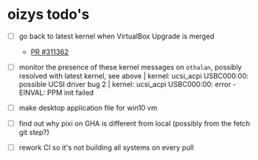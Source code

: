 # oizys todo's

- [ ] go back to latest kernel when VirtualBox Upgrade is merged
  - [PR #311362](https://github.com/NixOS/nixpkgs/pull/311362)

- [ ] monitor the presence of these kernel messages on `othalan`,
      possibly resolved with latest kernel, see above
      | kernel: ucsi_acpi USBC000:00: possible UCSI driver bug 2
      | kernel: ucsi_acpi USBC000:00: error -EINVAL: PPM init failed

- [ ] make desktop application file for win10 vm

- [ ] find out why pixi on GHA is different from local (possibly from the fetch git step?)

- [ ] rework CI so it's not building all systems on every pull

<!-- generated with <3 by daylinmorgan/todo -->

